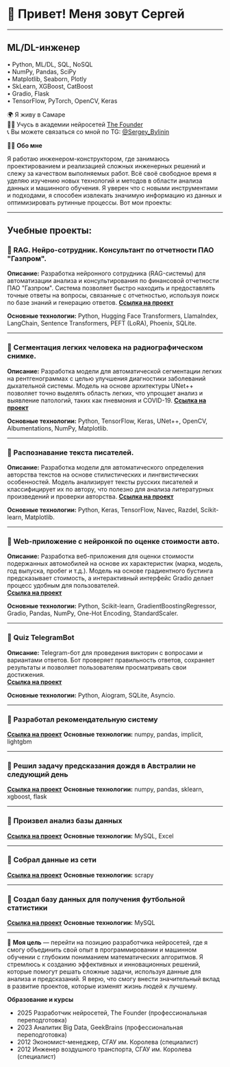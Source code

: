 # 👋 Привет! Меня зовут Сергей
______________________________
## ML/DL-инженер

• Python, ML/DL, SQL, NoSQL<br/>
• NumPy, Pandas, SciPy<br/>
• Matplotlib, Seaborn, Plotly<br/>
• SkLearn, XGBoost, CatBoost<br/>
• Gradio, Flask<br/>
• TensorFlow, PyTorch, OpenCV, Keras<br/>

🌍 Я живу в Самаре  
👨‍🎓 Учусь в академии нейросетей [The Founder](https://academy.the-founder.ru/)  
📞 Вы можете связаться со мной по TG: [@Sergey_Bylinin](https://t.me/sergey_bylinin)

👨‍💻 **Обо мне**

Я работаю инженером-конструктором, где занимаюсь проектированием и реализацией сложных инженерных решений и слежу за качеством выполняемых работ. Всё своё свободное время я уделяю изучению новых технологий и методов в области анализа данных и машинного обучения. Я уверен что с новыми инструментами и подходами, я способен извлекать значимую информацию из данных и оптимизировать рутинные процессы. Вот мои проекты:
___
  
## Учебные проекты:

### 📌 RAG. Нейро-сотрудник. Консультант по отчетности ПАО "Газпром".

**Описание:** Разработка нейронного сотрудника (RAG-системы) для автоматизации анализа и консультирования по финансовой отчетности ПАО "Газпром". Система позволяет быстро находить и предоставлять точные ответы на вопросы, связанные с отчетностью, используя поиск по базе знаний и генерацию ответов.
[**Ссылка на проект**](https://github.com/sergeybylinin/RAG-Gazprom)

**Основные технологии:** Python, Hugging Face Transformers, LlamaIndex, LangChain, Sentence Transformers, PEFT (LoRA), Phoenix, SQLite.

____

### 📌 Сегментация легких человека на радиографическом снимке.

**Описание:** Разработка модели для автоматической сегментации легких на рентгенограммах с целью улучшения диагностики заболеваний дыхательной системы. Модель на основе архитектуры UNet++ позволяет точно выделять область легких, что упрощает анализ и выявление патологий, таких как пневмония и COVID-19.
[**Ссылка на проект**](https://github.com/sergeybylinin/Semantic-segmentation-of-human-lungs-on-radiographic-images) 

**Основные технологии:** Python, TensorFlow, Keras, UNet++, OpenCV, Albumentations, NumPy, Matplotlib.

___

### 📌 Распознавание текста писателей.

**Описание:** Разработка модели для автоматического определения авторства текстов на основе стилистических и лингвистических особенностей. Модель анализирует тексты русских писателей и классифицирует их по автору, что полезно для анализа литературных произведений и проверки авторства.
[**Ссылка на проект**](https://github.com/sergeybylinin/Text-recognition) 

**Основные технологии:** Python, Keras, TensorFlow, Navec, Razdel, Scikit-learn, Matplotlib.

___

### 📌 Web-приложение с нейронкой по оценке стоимости авто.

**Описание:** Разработка веб-приложения для оценки стоимости подержанных автомобилей на основе их характеристик (марка, модель, год выпуска, пробег и т.д.). Модель на основе градиентного бустинга предсказывает стоимость, а интерактивный интерфейс Gradio делает процесс удобным для пользователей.  
[**Ссылка на проект**](https://github.com/sergeybylinin/Web-application-for-assessing-the-value-of-cars)

**Основные технологии:** Python, Scikit-learn, GradientBoostingRegressor, Gradio, Pandas, NumPy, One-Hot Encoding, StandardScaler.

___

### 📌 Quiz TelegramBot

**Описание:** Telegram-бот для проведения викторин с вопросами и вариантами ответов. Бот проверяет правильность ответов, сохраняет результаты и позволяет пользователям просматривать свои достижения.  
[**Ссылка на проект**](https://github.com/sergeybylinin/Quiz-Telegram-Bot?tab=readme-ov-file)

**Основные технологии:** Python, Aiogram, SQLite, Asyncio.

___

### 📌 Разработал рекомендательную систему 
[**Ссылка на проект**](https://github.com/sergeybylinin/Retail-recommended-system/tree/main)
**Основные технологии:** numpy, pandas, implicit, lightgbm
___

### 📌 Решил задачу предсказания дождя в Австралии не следующий день
[**Ссылка на проект**](https://github.com/sergeybylinin/Rain-in-Australia)
**Основные технологии:** numpy, pandas, sklearn, xgboost, flask

___

### 📌 Произвел анализ базы данных
[**Ссылка на проект**](https://github.com/sergeybylinin/Database-Analytics)
**Основные технологии:** MySQL, Excel

___

### 📌 Собрал данные из сети
[**Ссылка на проект**](https://github.com/sergeybylinin/Parsing-net)
**Основные технологии:** scrapy

___

### 📌 Создал базу данных для получения футбольной статистики
[**Ссылка на проект**](https://github.com/sergeybylinin/Database-for-get-football-stats)
**Основные технологии:** MySQL

_____

🎯 **Моя цель** — перейти на позицию разработчика нейросетей, где я смогу объединить свой опыт в программировании и машинном обучении с глубоким пониманием математических алгоритмов. Я стремлюсь к созданию эффективных и инновационных решений, которые помогут решать сложные задачи, используя данные для анализа и предсказаний. Я верю, что смогу внести значительный вклад в развитие проектов, которые изменят жизнь людей к лучшему.

**Образование и курсы**
* 2025 Разработчик нейросетей, The Founder (профессиональная переподготовка)
* 2023 Аналитик Big Data, GeekBrains (профессиональная переподготовка)
* 2012 Экономист-менеджер,  СГАУ им. Королева (специалист)
* 2012 Инженер воздушного транспорта, СГАУ им. Королева (специалист)
